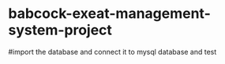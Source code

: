 # babcock-exeat-management-system-project
#import the database and connect it to mysql database and test
